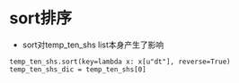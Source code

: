 # sort排序
- sort对temp_ten_shs list本身产生了影响
```
temp_ten_shs.sort(key=lambda x: x[u"dt"], reverse=True)
temp_ten_shs_dic = temp_ten_shs[0]
```
